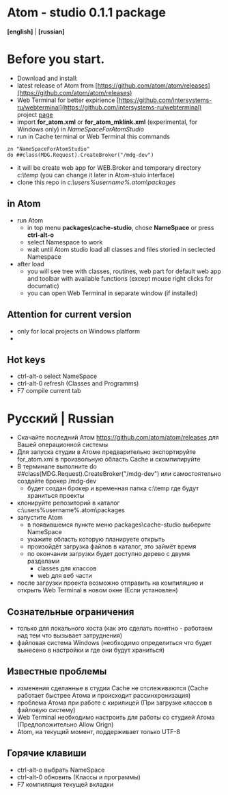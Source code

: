 Atom - studio 0.1.1  package
==============
**[english]** | **[russian]**
# Before you start.
* Download and install:
* latest release of Atom from [https://github.com/atom/atom/releases](https://github.com/atom/atom/releases)
* Web Terminal for better expirience [https://github.com/intersystems-ru/webterminal](https://github.com/intersystems-ru/webterminal) project [page](http://intersystems-ru.github.io/webterminal)
* import **for_atom.xml** or **for_atom_mklink.xml** (experimental, for Windows only) in *NameSpaceForAtomStudio*
* run in Cache terminal or Web Terminal this commands
```
zn "NameSpaceForAtomStudio"
do ##class(MDG.Request).CreateBroker("/mdg-dev")
```
  * it will be create web app for WEB.Broker and temporary directory *c:\temp* (you can change it later in Atom-stuio interface)
* clone this repo in *c:\users\%username%\.atom\packages*
## in Atom
* run Atom
  * in top menu **packages\cache-studio**, chose **NameSpace** or press **ctrl-alt-o**
  * select Namespace to work
  * wait until Atom studio load all classes and files storied in seclected Namespace
* after load
  * you will see tree with classes, routines, web part for default web app and toolbar with available functions (except mouse right clicks for documatic)
  * you can open Web Terminal in separate window (if installed)

##  Attention for current version
* only for local projects on Windows platform
*

## Hot keys
* ctrl-alt-o select NameSpace
* ctrl-alt-0 refresh (Classes and Programms)
* F7 compile current tab


# Русский | Russian [](#rulink)
* Скачайте последний Атом https://github.com/atom/atom/releases для Вашей операционной системы
* Для запуска студии в Атоме предварительно экспортируйте for_atom.xml в произвольную область Cache и скомпилируйте
* В терминале выполните do ##class(MDG.Request).CreateBroker("/mdg-dev") или самостоятельно создайте брокер /mdg-dev
  * будет создан брокер и временная папка c:\temp где будут храниться проекты
* клонируйте репозиторий в каталог c:\users\%username%\.atom\packages
* запустите Atom
  * в появившемся пункте меню packages\cache-studio выберите NameSpace
  * укажите область которую планируете открыть
  * произойдёт загрузка файлов в каталог, это займёт время
  * по окончании загрузки будет доступно дерево с двумя разделами
    * classes для классов
    * web для веб части
* после загрузки проекта возможно отправить на компиляцию и открыть Web Terminal в новом окне (Если установлен)

## Сознательные ограничения
* только для локального хоста (как это сделать понятно - работаем над тем что вызывает затруднения)
* файловая система Windows (необходимо определиться что будет вынесено в настройки и где они будут храниться)

## Известные проблемы
* изменения сделанные в студии Cache не отслеживаются (Cache работает быстрее Атома и происходит рассинхронизация)
* проблема Атома при работе с кирилицей (При загрузке классов в файловую систему)
* Web Terminal необходимо настроить для работы со студией Атома (Предположительно Allow Orign)
* Atom, на текущий момент, поддерживает только UTF-8
## Горячие клавиши
* ctrl-alt-o выбрать NameSpace
* ctrl-alt-0 обновить (Классы и программы)
* F7 компиляция текущей вкладки
